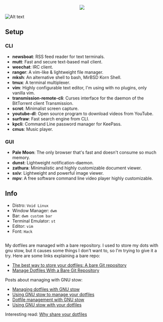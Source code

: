 <p align="center">
    <img src="https://github.com/Valeyard1/dotfiles/blob/master/dotfiles.png" align="center">
</p>

![Alt text](https://github.com/Valeyard1/dotfiles/blob/master/scrot.png "scrot") <br />


## Setup

### CLI

- **newsboat**: RSS feed reader for text terminals.
- **mutt**: Fast and secure text-based mail client.
- **weechat**: IRC client.
- **ranger**: A vim-like & lightweight file manager.
- **mksh**: An alternative shell to bash, MirBSD Korn Shell.
- **tmux**: A terminal multiplexer.
- **vim**: Highly configurable text editor, I'm using with no plugins, only vanilla vim.
- **transmission-remote-cli**: Curses interface for the daemon of the BitTorrent client Transmission.
- **scrot**: Minimalist screen capture.
- **youtube-dl**: Open source program to download videos from YouTube.
- **surfraw**: Fast search engine from CLI.
- **kpcli**: Command Line password manager for KeePass.
- **cmus**: Music player.

### GUI

- **Pale Moon**: The only browser that's fast and doesn't consume so much memory.
- **dunst**: Lightweight notification-daemon.
- **zathura**: Minimalistic and highly customizable document viewer.
- **sxiv**: Lightweight and powerful image viewer.
- **mpv**: A free software command line video player highly customizable.

## Info

- Distro: `Void Linux`
- Window Manager: `dwm`
- Bar: `dwm custom bar`
- Terminal Emulator: `st`
- Editor: `vim`
- Font: `Hack`

##

My dotfiles are managed with a bare repository. I used to store my dots with gnu stow, but it causes some things I don't want to, so I'm trying to give it a try. Here are some links explaining a bare repo:
* [The best way to store your dotfiles: A bare Git repository](https://developer.atlassian.com/blog/2016/02/best-way-to-store-dotfiles-git-bare-repo/)
* [Manage Dotfiles With a Bare Git Repository](https://harfangk.github.io/2016/09/19/manage-dotfiles-with-a-git-bare-repository.html)

Posts about managing with GNU stow:
* [Managing dotfiles with GNU stow](http://blog.xero.nu/managing_dotfiles_with_gnu_stow)
* [Using GNU stow to manage your dotfiles](http://brandon.invergo.net/news/2012-05-26-using-gnu-stow-to-manage-your-dotfiles.html)
* [Dotfile management with GNU stow](https://jonleopard.com/dotfile-management-with-gnu-stow/)
* [Using GNU stow with your dotfiles](https://protesilaos.com/codelog/gnu-stow-dotfiles/)

Interesting read: [Why share your dotfiles](https://zachholman.com/2010/08/dotfiles-are-meant-to-be-forked/)
